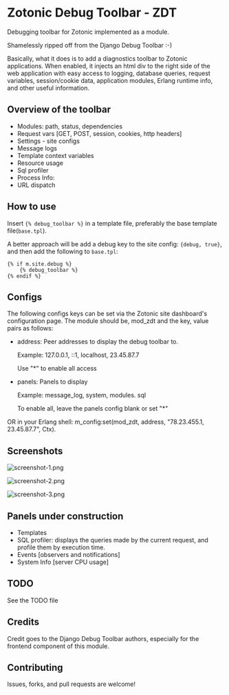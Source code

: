 # Zotonic Debug Toolbar - ZDT
Debugging toolbar for Zotonic implemented as a module.

Shamelessly ripped off from the Django Debug Toolbar :-)

Basically, what it does is to add a diagnostics toolbar to Zotonic applications.
When enabled, it injects an html div to the right side of the web application
with easy access to logging, database queries, request variables, session/cookie data,
application modules, Erlang runtime info, and other useful information.

## Overview of the toolbar

- Modules: path, status, dependencies
- Request vars [GET, POST, session, cookies, http headers]
- Settings - site configs
- Message logs
- Template context variables
- Resource usage
- Sql profiler
- Process Info:
- URL dispatch

## How to use
Insert `{% debug_toolbar %}` in a template file, preferably the base template file(`base.tpl`).

A better approach will be add a debug key to the site config: `{debug, true}`, and then add the following to `base.tpl`:

    {% if m.site.debug %}
        {% debug_toolbar %}
    {% endif %}

## Configs

The following configs keys can be set via the Zotonic site dashboard's
configuration page. The module should be, mod_zdt and the key, value
pairs as follows:

* address: Peer addresses to display the debug toolbar to.

  Example: 127.0.0.1, ::1, localhost, 23.45.87.7

  Use "*" to enable all access

* panels: Panels to display

  Example: message_log, system, modules. sql

  To enable all, leave the panels config blank or set "*"


OR in your Erlang shell: m_config:set(mod_zdt, address, "78.23.455.1, 23.45.87.7", Ctx).

## Screenshots
![screenshot-1.png](priv/screenshots/screenshot-1.png "Site configurations panel")

![screenshot-2.png](priv/screenshots/screenshot-2.png "HTTP headers panel")

![screenshot-3.png](priv/screenshots/screenshot-3.png "Debug Toolbar")


## Panels under construction

- Templates
- SQL profiler: displays the queries made by the current request, and profile them by execution time.
- Events [observers and notifications]
- System Info [server CPU usage]

## TODO
See the TODO file


## Credits

Credit goes to the Django Debug Toolbar authors, especially for the
frontend component of this module.

## Contributing

Issues, forks, and pull requests are welcome!
